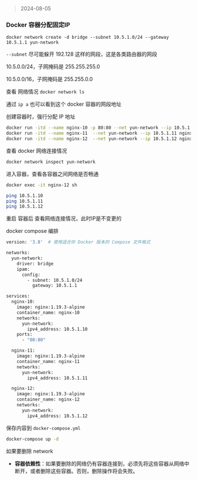 > 2024-08-05

### Docker 容器分配固定IP

```
docker network create -d bridge --subnet 10.5.1.0/24 --gateway 10.5.1.1 yun-network
```

`--subnet` 尽可能躲开 192.128 这样的网段，这是各类路由器的网段

10.5.0.0/24，子网掩码是 255.255.255.0

10.5.0.0/16，子网掩码是 255.255.0.0



查看 网络情况 `docker network ls`

通过 `ip a` 也可以看到这个 docker 容器的网段地址



创建容器时，强行分配 IP 地址

```sh
docker run -itd --name nginx-10 -p 80:80 --net yun-network --ip 10.5.1.10 nginx:1.19.3-alpine
docker run -itd --name nginx-11  --net yun-network --ip 10.5.1.11 nginx:1.19.3-alpine
docker run -itd --name nginx-12  --net yun-network --ip 10.5.1.12 nginx:1.19.3-alpine
```

查看 docker 网络连接情况

```sh
docker network inspect yun-network
```



进入容器，查看各容器之间网络是否畅通

```sh
docker exec -it nginx-12 sh

ping 10.5.1.10
ping 10.5.1.11
ping 10.5.1.12
```



重启 容器后 查看网络连接情况，此时IP是不变更的



docker compose 编排

```sh
version: '3.8'  # 使用适合你 Docker 版本的 Compose 文件格式

networks:
  yun-network:
    driver: bridge
    ipam:
      config:
        - subnet: 10.5.1.0/24
          gateway: 10.5.1.1

services:
  nginx-10:
    image: nginx:1.19.3-alpine
    container_name: nginx-10
    networks:
      yun-network:
        ipv4_address: 10.5.1.10
    ports:
      - "80:80"

  nginx-11:
    image: nginx:1.19.3-alpine
    container_name: nginx-11
    networks:
      yun-network:
        ipv4_address: 10.5.1.11

  nginx-12:
    image: nginx:1.19.3-alpine
    container_name: nginx-12
    networks:
      yun-network:
        ipv4_address: 10.5.1.12
```

保存内容到 `docker-compose.yml`

```sh
docker-compose up -d
```







如果要删除 network

- **容器依赖性**：如果要删除的网络仍有容器连接到，必须先将这些容器从网络中断开，或者删除这些容器。否则，删除操作将会失败。

